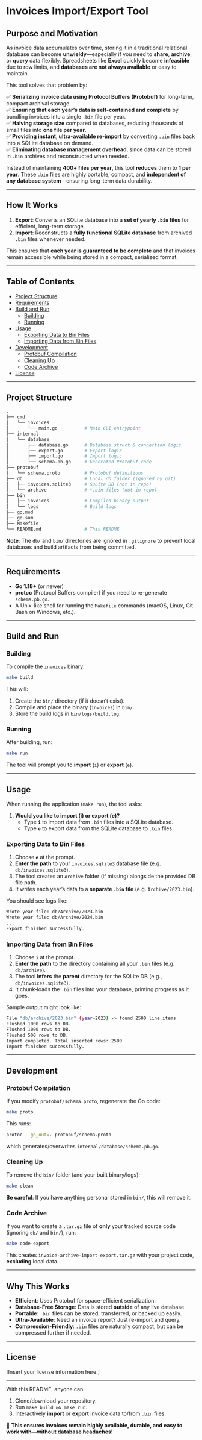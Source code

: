 # Invoices Import/Export Tool

## Purpose and Motivation

As invoice data accumulates over time, storing it in a traditional relational database can become **unwieldy**—especially if you need to **share**, **archive**, or **query** data flexibly. Spreadsheets like **Excel** quickly become **infeasible** due to row limits, and **databases are not always available** or easy to maintain.

This tool solves that problem by:

✅ **Serializing invoice data using Protocol Buffers (Protobuf)** for long-term, compact archival storage.  
✅ **Ensuring that each year’s data is self-contained and complete** by bundling invoices into a single `.bin` file per year.  
✅ **Halving storage size** compared to databases, reducing thousands of small files into **one file per year**.  
✅ **Providing instant, ultra-available re-import** by converting `.bin` files back into a SQLite database on demand.  
✅ **Eliminating database management overhead**, since data can be stored in `.bin` archives and reconstructed when needed.

Instead of maintaining **400+ files per year**, this tool **reduces** them to **1 per year**. These `.bin` files are highly portable, compact, and **independent of any database system**—ensuring long-term data durability.

---

## How It Works

1. **Export**: Converts an SQLite database into a **set of yearly `.bin` files** for efficient, long-term storage.
2. **Import**: Reconstructs a **fully functional SQLite database** from archived `.bin` files whenever needed.

This ensures that **each year is guaranteed to be complete** and that invoices remain accessible while being stored in a compact, serialized format.

---

## Table of Contents

- [Project Structure](#project-structure)
- [Requirements](#requirements)
- [Build and Run](#build-and-run)
  - [Building](#building)
  - [Running](#running)
- [Usage](#usage)
  - [Exporting Data to Bin Files](#exporting-data-to-bin-files)
  - [Importing Data from Bin Files](#importing-data-from-bin-files)
- [Development](#development)
  - [Protobuf Compilation](#protobuf-compilation)
  - [Cleaning Up](#cleaning-up)
  - [Code Archive](#code-archive)
- [License](#license)

---

## Project Structure

```sh
.
├── cmd
│   └── invoices
│       └── main.go          # Main CLI entrypoint
├── internal
│   └── database
│       ├── database.go      # Database struct & connection logic
│       ├── export.go        # Export logic
│       ├── import.go        # Import logic
│       └── schema.pb.go     # Generated Protobuf code
├── protobuf
│   └── schema.proto         # Protobuf definitions
├── db                       # Local db folder (ignored by git)
│   ├── invoices.sqlite3     # SQLite DB (not in repo)
│   └── archive              # *.bin files (not in repo)
├── bin
│   ├── invoices             # Compiled binary output
│   └── logs                 # Build logs
├── go.mod
├── go.sum
├── Makefile
└── README.md                # This README
```

**Note**: The `db/` and `bin/` directories are ignored in `.gitignore` to prevent local databases and build artifacts from being committed.

---

## Requirements

- **Go 1.18+** (or newer)  
- **protoc** (Protocol Buffers compiler) if you need to re-generate `schema.pb.go`.  
- A Unix-like shell for running the `Makefile` commands (macOS, Linux, Git Bash on Windows, etc.).

---

## Build and Run

### Building

To compile the `invoices` binary:

```bash
make build
```

This will:

1. Create the `bin/` directory (if it doesn’t exist).  
2. Compile and place the binary (`invoices`) in `bin/`.  
3. Store the build logs in `bin/logs/build.log`.

### Running

After building, run:

```bash
make run
```

The tool will prompt you to **import** (`i`) or **export** (`e`).

---

## Usage

When running the application (`make run`), the tool asks:

1. **Would you like to import (i) or export (e)?**  
   - Type **`i`** to import data from `.bin` files into a SQLite database.  
   - Type **`e`** to export data from the SQLite database to `.bin` files.

### Exporting Data to Bin Files

1. Choose **`e`** at the prompt.  
2. **Enter the path** to your `invoices.sqlite3` database file (e.g. `db/invoices.sqlite3`).  
3. The tool creates an `Archive` folder (if missing) alongside the provided DB file path.  
4. It writes each year’s data to a **separate `.bin` file** (e.g. `Archive/2023.bin`).

You should see logs like:

```sh
Wrote year file: db/Archive/2023.bin
Wrote year file: db/Archive/2024.bin
...
Export finished successfully.
```

### Importing Data from Bin Files

1. Choose **`i`** at the prompt.  
2. **Enter the path** to the directory containing all your `.bin` files (e.g. `db/archive`).  
3. The tool **infers** the **parent** directory for the SQLite DB (e.g., `db/invoices.sqlite3`).  
4. It chunk‐loads the `.bin` files into your database, printing progress as it goes.

Sample output might look like:

```sh
File "db/archive/2023.bin" (year=2023) -> found 2500 line items
Flushed 1000 rows to DB.
Flushed 1000 rows to DB.
Flushed 500 rows to DB.
Import completed. Total inserted rows: 2500
Import finished successfully.
```

---

## Development

### Protobuf Compilation

If you modify `protobuf/schema.proto`, regenerate the Go code:

```bash
make proto
```

This runs:

```bash
protoc --go_out=. protobuf/schema.proto
```

which generates/overwrites `internal/database/schema.pb.go`.

### Cleaning Up

To remove the `bin/` folder (and your built binary/logs):

```bash
make clean
```

**Be careful**: If you have anything personal stored in `bin/`, this will remove it.

### Code Archive

If you want to create a `.tar.gz` file of **only** your tracked source code (ignoring `db/` and `bin/`), run:

```bash
make code-export
```

This creates `invoice-archive-import-export.tar.gz` with your project code, **excluding** local data.

---

## Why This Works

- **Efficient**: Uses Protobuf for space-efficient serialization.  
- **Database-Free Storage**: Data is stored **outside** of any live database.  
- **Portable**: `.bin` files can be stored, transferred, or backed up easily.  
- **Ultra-Available**: Need an invoice report? Just re-import and query.  
- **Compression-Friendly**: `.bin` files are naturally compact, but can be compressed further if needed.

---

## License

[Insert your license information here.]

---

With this README, anyone can:

1. Clone/download your repository.  
2. Run `make build && make run`.  
3. Interactively **import** or **export** invoice data to/from `.bin` files.  

🚀 **This ensures invoices remain highly available, durable, and easy to work with—without database headaches!**
